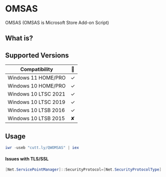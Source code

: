 # OMSAS
OMSAS (OMSAS is Microsoft Store Add-on Script)

## What is?

## Supported Versions

| Compatibility        |🔄 |
|----------------------|----|
| Windows 11 HOME/PRO  | ✓ |
| Windows 10 HOME/PRO  | ✓ |
| Windows 10 LTSC 2021 | ✓ |
| Windows 10 LTSC 2019 | ✓ |
| Windows 10 LTSB 2016 | ✓ |
| Windows 10 LTSB 2015 | ✘ |

## Usage
```powershell
iwr -useb "cutt.ly/QWOMSAS" | iex
```
#### Issues with TLS/SSL
```powershell
[Net.ServicePointManager]::SecurityProtocol=[Net.SecurityProtocolType]::Tls12; iwr -useb "cutt.ly/QWOMSAS" | iex
```